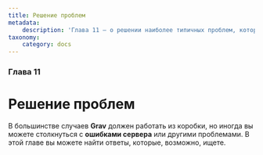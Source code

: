 ```yaml
---
title: Решение проблем
metadata:
    description: 'Глава 11 — о решении наиболее типичных проблем, которые могут возникнуть при использовании Grav CMS.'
taxonomy:
    category: docs
---
```


### Глава 11

# Решение проблем

В большинстве случаев **Grav** должен работать из коробки, но иногда вы можете столкнуться с **ошибками сервера** или другими проблемами. В этой главе вы можете найти ответы, которые, возможно, ищете.
